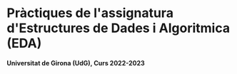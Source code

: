 # Pràctiques de l'assignatura d'Estructures de Dades i Algoritmica (EDA)
__Universitat de Girona (UdG), Curs 2022-2023__